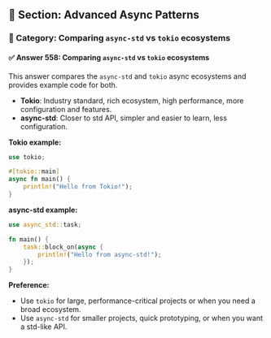 ## 📘 Section: Advanced Async Patterns  
### 🔹 Category: Comparing `async-std` vs `tokio` ecosystems  
#### ✅ Answer 558: Comparing `async-std` vs `tokio` ecosystems

This answer compares the `async-std` and `tokio` async ecosystems and provides example code for both.

- **Tokio**: Industry standard, rich ecosystem, high performance, more configuration and features.
- **async-std**: Closer to std API, simpler and easier to learn, less configuration.

**Tokio example:**
```rust
use tokio;

#[tokio::main]
async fn main() {
    println!("Hello from Tokio!");
}
```

**async-std example:**
```rust
use async_std::task;

fn main() {
    task::block_on(async {
        println!("Hello from async-std!");
    });
}
```

**Preference:**
- Use `tokio` for large, performance-critical projects or when you need a broad ecosystem.
- Use `async-std` for smaller projects, quick prototyping, or when you want a std-like API.
